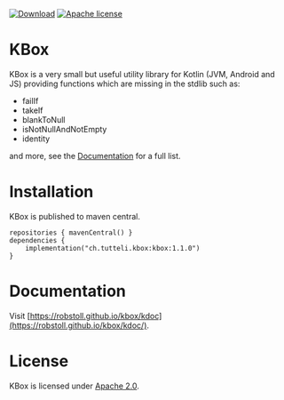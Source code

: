 <!-- for main -->
<!--
[![Download](https://img.shields.io/badge/Download-1.1.0-%23007ec6)](https://search.maven.org/artifact/ch.tutteli.kbox/kbox/1.1.0/jar)
[![Apache license](https://img.shields.io/badge/license-Apache%202.0-brightgreen.svg)](http://opensource.org/licenses/Apache2.0)
[![Build Status Ubuntu](https://github.com/robstoll/kbox/workflows/Ubuntu/badge.svg?event=push)](https://github.com/robstoll/kbox/actions?query=workflow%3AUbuntu+branch%3Amain)
[![Build Status Windows](https://github.com/robstoll/kbox/workflows/Windows/badge.svg?event=push)](https://github.com/robstoll/kbox/actions?query=workflow%3AWindows+branch%3Amain)
[![SonarCloud Status](https://sonarcloud.io/api/project_badges/measure?project=robstoll_kbox&metric=alert_status)](https://sonarcloud.io/dashboard?id=robstoll_kbox)
-->

<!-- for a specific release -->

[![Download](https://img.shields.io/badge/Download-1.1.0-%23007ec6)](https://search.maven.org/artifact/ch.tutteli.kbox/kbox/1.1.0/jar)
[![Apache license](https://img.shields.io/badge/license-Apache%202.0-brightgreen.svg)](http://opensource.org/licenses/Apache2.0)


# KBox
KBox is a very small but useful utility library for Kotlin (JVM, Android and JS) providing functions which are missing
in the stdlib such as:
- failIf
- takeIf
- blankToNull
- isNotNullAndNotEmpty
- identity

and more, see the [Documentation](#documentation) for a full list.

# Installation

KBox is published to maven central.

```
repositories { mavenCentral() }
dependencies {
    implementation("ch.tutteli.kbox:kbox:1.1.0")
}
```

# Documentation

Visit [https://robstoll.github.io/kbox/kdoc](https://robstoll.github.io/kbox/kdoc/).


# License
KBox is licensed under [Apache 2.0](http://opensource.org/licenses/Apache2.0).
